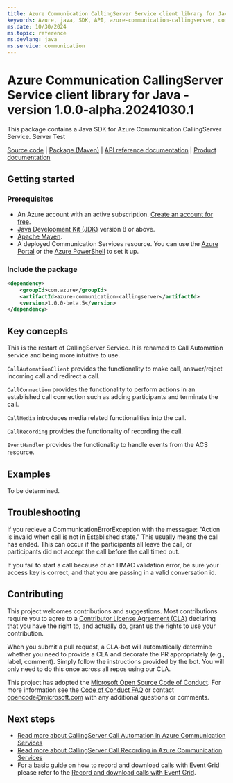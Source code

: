```yaml
---
title: Azure Communication CallingServer Service client library for Java
keywords: Azure, java, SDK, API, azure-communication-callingserver, communication
ms.date: 10/30/2024
ms.topic: reference
ms.devlang: java
ms.service: communication
---
```

# Azure Communication CallingServer Service client library for Java - version 1.0.0-alpha.20241030.1 


This package contains a Java SDK for Azure Communication CallingServer Service. Server Test

[Source code][source] | [Package (Maven)][package] | [API reference documentation][api_documentation]
| [Product documentation][product_docs]

## Getting started

### Prerequisites

- An Azure account with an active subscription. [Create an account for free](https://azure.microsoft.com/free/?WT.mc_id=A261C142F).
- [Java Development Kit (JDK)](/java/azure/jdk/?view=azure-java-stable) version 8 or above.
- [Apache Maven](https://maven.apache.org/download.cgi).
- A deployed Communication Services resource. You can use the [Azure Portal](/azure/communication-services/quickstarts/create-communication-resource?tabs=windows&pivots=platform-azp) or the [Azure PowerShell](/powershell/module/az.communication/new-azcommunicationservice) to set it up.

### Include the package

[//]: # ({x-version-update-start;com.azure:azure-communication-callingserver;current})
```xml
<dependency>
    <groupId>com.azure</groupId>
    <artifactId>azure-communication-callingserver</artifactId>
    <version>1.0.0-beta.5</version>
</dependency>
```
[//]: # ({x-version-update-end})

## Key concepts
This is the restart of CallingServer Service. It is renamed to Call Automation service and being more intuitive to use.

`CallAutomationClient` provides the functionality to make call, answer/reject incoming call and redirect a call.

`CallConnection` provides the functionality to perform actions in an established call connection such as adding participants and terminate the call.

`CallMedia` introduces media related functionalities into the call.

`CallRecording` provides the functionality of recording the call.

`EventHandler` provides the functionality to handle events from the ACS resource.

## Examples

To be determined.

## Troubleshooting

If you recieve a CommunicationErrorException with the messagae: "Action is invalid when call is not in Established state." This usually means the call has ended. This can occur if the participants all leave
the call, or participants did not accept the call before the call timed out. 

If you fail to start a call because of an HMAC validation error, be sure your access key is correct, and
that you are passing in a valid conversation id.

## Contributing

This project welcomes contributions and suggestions. Most contributions require you to agree to a [Contributor License Agreement (CLA)][cla] declaring that you have the right to, and actually do, grant us the rights to use your contribution.

When you submit a pull request, a CLA-bot will automatically determine whether you need to provide a CLA and decorate the PR appropriately (e.g., label, comment). Simply follow the instructions provided by the bot. You will only need to do this once across all repos using our CLA.

This project has adopted the [Microsoft Open Source Code of Conduct][coc]. For more information see the [Code of Conduct FAQ][coc_faq] or contact [opencode@microsoft.com][coc_contact] with any additional questions or comments.

## Next steps

- [Read more about CallingServer Call Automation in Azure Communication Services][call_automation_apis_overview]
- [Read more about CallingServer Call Recording in Azure Communication Services][call_recording_overview]
- For a basic guide on how to record and download calls with Event Grid please refer to the [Record and download calls with Event Grid][record_and_download_calls_with_event_grid].

<!-- LINKS -->
[cla]: https://cla.microsoft.com
[coc]: https://opensource.microsoft.com/codeofconduct/
[coc_faq]: https://opensource.microsoft.com/codeofconduct/faq/
[coc_contact]: mailto:opencode@microsoft.com
[product_docs]: /azure/communication-services/
[package]: https://dev.azure.com/azure-sdk/public/_artifacts/feed/azure-sdk-for-java-communication-interaction
[api_documentation]: https://aka.ms/java-docs
[call_automation_apis_overview]:/azure/communication-services/concepts/voice-video-calling/call-automation-apis
[call_recording_overview]:/azure/communication-services/concepts/voice-video-calling/call-recording
[record_and_download_calls_with_event_grid]:/azure/communication-services/quickstarts/voice-video-calling/download-recording-file-sample
[source]: https://github.com/Azure/azure-sdk-for-java/tree/main/sdk/communication/azure-communication-callingserver/src

